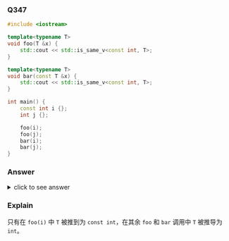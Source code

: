 ### Q347

```cpp
#include <iostream>

template<typename T>
void foo(T &x) {
    std::cout << std::is_same_v<const int, T>;
}

template<typename T>
void bar(const T &x) {
    std::cout << std::is_same_v<const int, T>;
}

int main() {
    const int i {};
    int j {};

    foo(i);
    foo(j);
    bar(i);
    bar(j);
}
```

### Answer

<details>
    <summary>click to see answer</summary>
    1000
</details>

### Explain

只有在 `foo(i)` 中 `T` 被推到为 `const int`，在其余 `foo` 和 `bar` 调用中 `T` 被推导为 `int`。